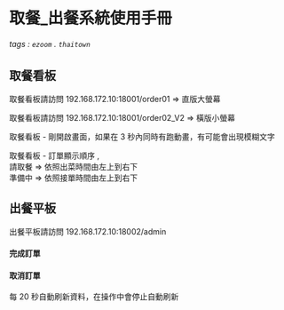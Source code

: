 # 取餐_出餐系統使用手冊

###### tags : `ezoom` . `thaitown`



## 取餐看板

取餐看板請訪問 192.168.172.10:18001/order01 => 直版大螢幕 

取餐看板請訪問 192.168.172.10:18001/order02_V2 => 橫版小螢幕 


取餐看板 - 剛開啟畫面，如果在 3 秒內同時有跑動畫，有可能會出現模糊文字

取餐看板 - 訂單顯示順序 ,    
             請取餐 => 依照出菜時間由左上到右下  
             準備中 => 依照接單時間由左上到右下  


## 出餐平板

出餐平板請訪問 192.168.172.10:18002/admin 

#### 完成訂單



#### 取消訂單



每 20 秒自動刷新資料，在操作中會停止自動刷新
